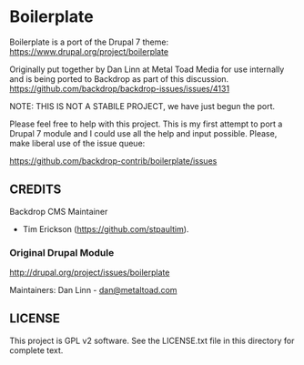 # Boilerplate

Boilerplate is a port of the Drupal 7 theme: 
https://www.drupal.org/project/boilerplate

Originally put together by Dan Linn at Metal Toad Media for use internally and is being ported to Backdrop 
as part of this discussion. https://github.com/backdrop/backdrop-issues/issues/4131

NOTE: THIS IS NOT A STABILE PROJECT, we have just begun the port. 

Please feel free to help with this project. This is my first attempt to port a Drupal 7 module and I could use all the help and input possible. Please, make liberal use of the issue queue:

https://github.com/backdrop-contrib/boilerplate/issues

## CREDITS

Backdrop CMS Maintainer

- Tim Erickson (https://github.com/stpaultim).

### Original Drupal Module

http://drupal.org/project/issues/boilerplate

Maintainers:
Dan Linn - dan@metaltoad.com

## LICENSE

This project is GPL v2 software. See the LICENSE.txt file in this directory for
complete text.
